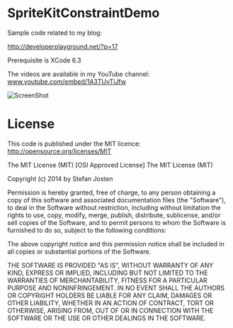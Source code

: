 SpriteKitConstraintDemo
=======================

Sample code related to my blog:

http://developerplayground.net/?p=17

Prerequisite is XCode 6.3 

The videos are available in my YouTube channel: www.youtube.com/embed/1A3TUvTiJfw 

![ScreenShot](http://developerplayground.net/wp-content/uploads/2014/09/Foto.png)


License
=======

This code is published under the MIT licence: http://opensource.org/licenses/MIT

The MIT License (MIT)
[OSI Approved License]
The MIT License (MIT)

Copyright (c) 2014 by Stefan Josten

Permission is hereby granted, free of charge, to any person obtaining a copy
of this software and associated documentation files (the "Software"), to deal
in the Software without restriction, including without limitation the rights
to use, copy, modify, merge, publish, distribute, sublicense, and/or sell
copies of the Software, and to permit persons to whom the Software is
furnished to do so, subject to the following conditions:

The above copyright notice and this permission notice shall be included in
all copies or substantial portions of the Software.

THE SOFTWARE IS PROVIDED "AS IS", WITHOUT WARRANTY OF ANY KIND, EXPRESS OR
IMPLIED, INCLUDING BUT NOT LIMITED TO THE WARRANTIES OF MERCHANTABILITY,
FITNESS FOR A PARTICULAR PURPOSE AND NONINFRINGEMENT. IN NO EVENT SHALL THE
AUTHORS OR COPYRIGHT HOLDERS BE LIABLE FOR ANY CLAIM, DAMAGES OR OTHER
LIABILITY, WHETHER IN AN ACTION OF CONTRACT, TORT OR OTHERWISE, ARISING FROM,
OUT OF OR IN CONNECTION WITH THE SOFTWARE OR THE USE OR OTHER DEALINGS IN
THE SOFTWARE.
